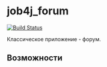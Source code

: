 # job4j_forum

[![Build Status](https://app.travis-ci.com/romankhiropulos/job4j_forum.svg?branch=main)](https://app.travis-ci.com/romankhiropulos/job4j_forum)


Классическое приложение - форум.
## Возможности
